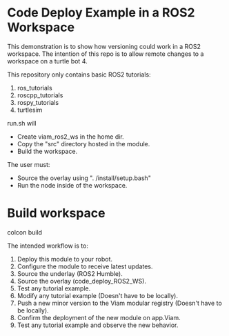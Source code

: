 # Code Deploy Example in a ROS2 Workspace
This demonstration is to show how versioning could work in a ROS2 workspace. The intention of this repo is to allow remote changes to a workspace on a turtle bot 4. 

This repository only contains basic ROS2 tutorials:
1. ros_tutorials
2. roscpp_tutorials
3. rospy_tutorials
4. turtlesim

run.sh will
* Create viam_ros2_ws in the home dir.
* Copy the "src" directory hosted in the module.
* Build the workspace.

The user must:
* Source the overlay using ". /install/setup.bash"
* Run the node inside of the workspace.

# Build workspace
colcon build

The intended workflow is to:
1. Deploy this module to your robot.
2. Configure the module to receive latest updates.
3. Source the underlay (ROS2 Humble).
4. Source the overlay (code_deploy_ROS2_WS).
5. Test any tutorial example.
6. Modify any tutorial example (Doesn't have to be locally).
7. Push a new minor version to the Viam modular registry (Doesn't have to be locally).
8. Confirm the deployment of the new module on app.Viam.
9. Test any tutorial example and observe the new behavior.
